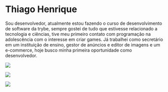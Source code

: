 <h1>Thiago Henrique</h1>

<p>
Sou desenvolvedor, atualmente estou fazendo o curso de desenvolvimento de software da trybe, sempre gostei de tudo que estivesse relacionado a tecnologia e ciências, tive meu primeiro contato com programação na adolescência com o interesse em criar games. Já trabalhei como secretário em um instituição de ensino, gestor de anúncios e editor de imagens e um e-commerce, hoje busco minha primeira oportunidade como desenvolvedor.
</p>

<!-- GITHUB STATUS -->
<!--
<div>
  <img height="350px" width="350px" src="https://github-readme-stats.vercel.app/api?username=ts-dart&show_icons=true&theme=dracula&include_all_commits=true&count_private=true"/> 
  <img height="350px" width="350px" src="https://github-readme-stats.vercel.app/api/top-langs/?username=ts-dart&layout=compact&langs_count=7&theme=dracula"/>
</div>
-->

<a href="http://www.github.com/ts-dart"><img src="https://github-readme-stats.vercel.app/api?username=ts-dart&show_icons=true&hide=&count_private=true&title_color=a855f7&text_color=ffffff&icon_color=ec4899&bg_color=1c1917&hide_border=true&show_icons=true"/></a>

<a href="http://www.github.com/ts-dart"><img src="https://github-readme-streak-stats.herokuapp.com/?user=ts-dart&stroke=ffffff&background=1c1917&ring=a855f7&fire=a855f7&currStreakNum=ffffff&currStreakLabel=a855f7&sideNums=ffffff&sideLabels=ffffff&dates=ffffff&hide_border=true" /></a>

<a href="https://github.com/ts-dart" align="left"><img src="https://github-readme-stats.vercel.app/api/top-langs/?username=ts-dart&langs_count=10&title_color=a855f7&text_color=ffffff&icon_color=ec4899&bg_color=1c1917&hide_border=true&locale=en&custom_title=Top%20%Languages"/></a>
